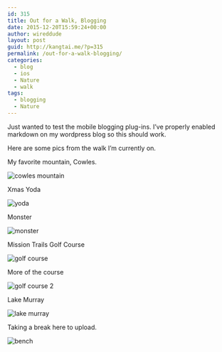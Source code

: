```yaml
---
id: 315
title: Out for a Walk, Blogging
date: 2015-12-20T15:59:24+00:00
author: wireddude
layout: post
guid: http://kangtai.me/?p=315
permalink: /out-for-a-walk-blogging/
categories:
  - blog
  - ios
  - Nature
  - walk
tags:
  - blogging
  - Nature
---
```

Just wanted to test the mobile blogging plug-ins. I&#8217;ve properly enabled markdown on my wordpress blog so this should work.

Here are some pics from the walk I&#8217;m currently on.

My favorite mountain, Cowles.
  
<img src="http://i1.wp.com/media.davidkanter.com/Photo-2015-12-20-15-50.jpg?w=604" alt="cowles mountain" data-recalc-dims="1" />

Xmas Yoda
  
<img src="http://i2.wp.com/media.davidkanter.com/Photo-2015-12-20-15-51.jpg?w=604" alt="yoda" data-recalc-dims="1" />

Monster
  
<img src="http://i0.wp.com/media.davidkanter.com/Photo-2015-12-20-15-52.jpg?w=604" alt="monster" data-recalc-dims="1" />

Mission Trails Golf Course
  
<img src="http://i1.wp.com/media.davidkanter.com/Photo-2015-12-20-15-53.jpg?w=604" alt="golf course" data-recalc-dims="1" />

More of the course
  
<img src="http://i1.wp.com/media.davidkanter.com/Photo-2015-12-20-15-54.jpg?w=604" alt="golf course 2" data-recalc-dims="1" />

Lake Murray
  
<img src="http://i1.wp.com/media.davidkanter.com/Photo-2015-12-20-15-55.jpg?w=604" alt="lake murray" data-recalc-dims="1" />

Taking a break here to upload.
  
<img src="http://i0.wp.com/media.davidkanter.com/Photo-2015-12-20-15-56.jpg?w=604" alt="bench" data-recalc-dims="1" />